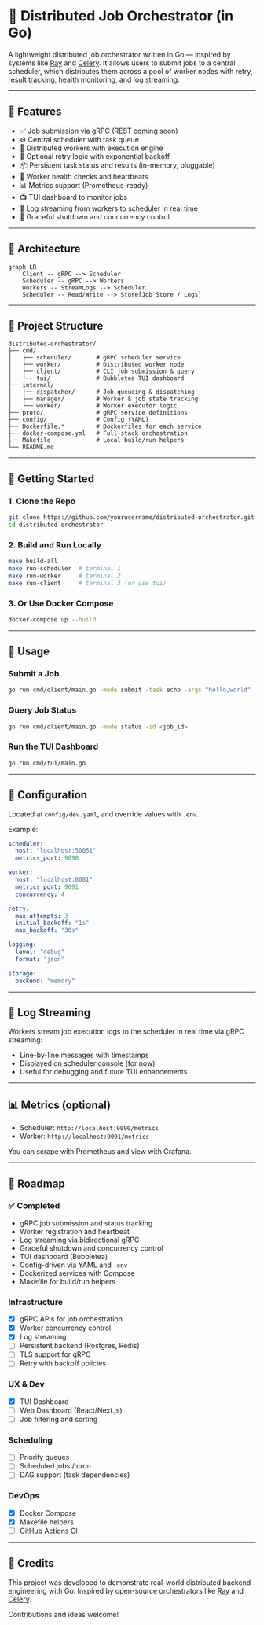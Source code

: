 # 🧠 Distributed Job Orchestrator (in Go)

A lightweight distributed job orchestrator written in Go — inspired by systems like [Ray](https://github.com/ray-project/ray) and [Celery](https://docs.celeryq.dev/). It allows users to submit jobs to a central scheduler, which distributes them across a pool of worker nodes with retry, result tracking, health monitoring, and log streaming.

---

## 🎯 Features

- ✅ Job submission via gRPC (REST coming soon)
- ⚙️ Central scheduler with task queue
- 🏃 Distributed workers with execution engine
- 🔁 Optional retry logic with exponential backoff
- 📦 Persistent task status and results (in-memory, pluggable)
- 📡 Worker health checks and heartbeats
- 📊 Metrics support (Prometheus-ready)
- 📺 TUI dashboard to monitor jobs
- 🧪 Log streaming from workers to scheduler in real time
- 🚦 Graceful shutdown and concurrency control

---

## 🧱 Architecture

```mermaid
graph LR
    Client -- gRPC --> Scheduler
    Scheduler -- gRPC --> Workers
    Workers -- StreamLogs --> Scheduler
    Scheduler -- Read/Write --> Store[Job Store / Logs]
```

---

## 📂 Project Structure

```
distributed-orchestrator/
├── cmd/
│   ├── scheduler/       # gRPC scheduler service
│   ├── worker/          # Distributed worker node
│   ├── client/          # CLI job submission & query
│   └── tui/             # Bubbletea TUI dashboard
├── internal/
│   ├── dispatcher/      # Job queueing & dispatching
│   ├── manager/         # Worker & job state tracking
│   └── worker/          # Worker executor logic
├── proto/               # gRPC service definitions
├── config/              # Config (YAML)
├── Dockerfile.*         # Dockerfiles for each service
├── docker-compose.yml   # Full-stack orchestration
├── Makefile             # Local build/run helpers
└── README.md
```

---

## 🚀 Getting Started

### 1. Clone the Repo
```bash
git clone https://github.com/yourusername/distributed-orchestrator.git
cd distributed-orchestrator
```

### 2. Build and Run Locally
```bash
make build-all
make run-scheduler  # terminal 1
make run-worker     # terminal 2
make run-client     # terminal 3 (or use tui)
```

### 3. Or Use Docker Compose
```bash
docker-compose up --build
```

---

## 🧪 Usage

### Submit a Job
```bash
go run cmd/client/main.go -mode submit -task echo -args "hello,world"
```

### Query Job Status
```bash
go run cmd/client/main.go -mode status -id <job_id>
```

### Run the TUI Dashboard
```bash
go run cmd/tui/main.go
```

---

## 🔧 Configuration

Located at `config/dev.yaml`, and override values with `.env`.

Example:
```yaml
scheduler:
  host: "localhost:50051"
  metrics_port: 9090

worker:
  host: "localhost:8081"
  metrics_port: 9091
  concurrency: 4

retry:
  max_attempts: 3
  initial_backoff: "1s"
  max_backoff: "30s"

logging:
  level: "debug"
  format: "json"

storage:
  backend: "memory"
```

---

## 📡 Log Streaming

Workers stream job execution logs to the scheduler in real time via gRPC streaming:
- Line-by-line messages with timestamps
- Displayed on scheduler console (for now)
- Useful for debugging and future TUI enhancements

---

## 📊 Metrics (optional)

- Scheduler: `http://localhost:9090/metrics`
- Worker: `http://localhost:9091/metrics`

You can scrape with Prometheus and view with Grafana.

---

## 🧩 Roadmap

### ✅ Completed
- gRPC job submission and status tracking
- Worker registration and heartbeat
- Log streaming via bidirectional gRPC
- Graceful shutdown and concurrency control
- TUI dashboard (Bubbletea)
- Config-driven via YAML and `.env`
- Dockerized services with Compose
- Makefile for build/run helpers

### Infrastructure
- [x] gRPC APIs for job orchestration
- [x] Worker concurrency control
- [x] Log streaming
- [ ] Persistent backend (Postgres, Redis)
- [ ] TLS support for gRPC
- [ ] Retry with backoff policies

### UX & Dev
- [x] TUI Dashboard
- [ ] Web Dashboard (React/Next.js)
- [ ] Job filtering and sorting

### Scheduling
- [ ] Priority queues
- [ ] Scheduled jobs / cron
- [ ] DAG support (task dependencies)

### DevOps
- [x] Docker Compose
- [x] Makefile helpers
- [ ] GitHub Actions CI

---

## 🤝 Credits
This project was developed to demonstrate real-world distributed backend engineering with Go.
Inspired by open-source orchestrators like [Ray](https://github.com/ray-project/ray) and [Celery](https://docs.celeryq.dev/).

Contributions and ideas welcome!
